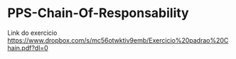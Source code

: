 # PPS-Chain-Of-Responsability
Link do exercicio
https://www.dropbox.com/s/mc56otwktiv9emb/Exercicio%20padrao%20Chain.pdf?dl=0
